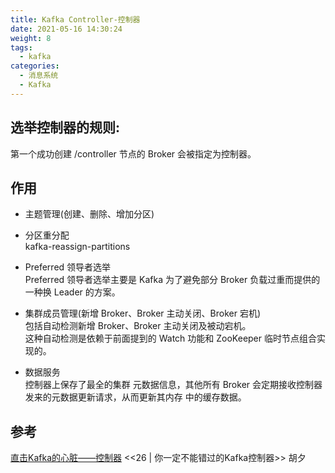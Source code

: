 ```yaml
---
title: Kafka Controller-控制器
date: 2021-05-16 14:30:24
weight: 8
tags:
  - kafka  
categories:
  - 消息系统
  - Kafka   
---
```


<p></p>
<!-- more -->


## 选举控制器的规则:
第一个成功创建 /controller 节点的 Broker 会被指定为控制器。

## 作用
+ 主题管理(创建、删除、增加分区)  

+ 分区重分配  
kafka-reassign-partitions  

+ Preferred 领导者选举  
Preferred 领导者选举主要是 Kafka 为了避免部分 Broker 负载过重而提供的一种换 Leader 的方案。  

+ 集群成员管理(新增 Broker、Broker 主动关闭、Broker 宕机)  
包括自动检测新增 Broker、Broker 主动关闭及被动宕机。  
这种自动检测是依赖于前面提到的 Watch 功能和 ZooKeeper 临时节点组合实现的。  

+ 数据服务  
控制器上保存了最全的集群 元数据信息，其他所有 Broker 会定期接收控制器发来的元数据更新请求，从而更新其内存 中的缓存数据。  



## 参考
[直击Kafka的心脏——控制器](https://hiddenpps.blog.csdn.net/article/details/80865540)
<<26 | 你一定不能错过的Kafka控制器>>  胡夕